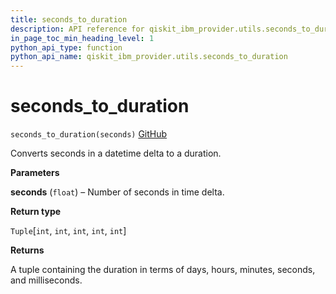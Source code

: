 ```yaml
---
title: seconds_to_duration
description: API reference for qiskit_ibm_provider.utils.seconds_to_duration
in_page_toc_min_heading_level: 1
python_api_type: function
python_api_name: qiskit_ibm_provider.utils.seconds_to_duration
---
```


<span id="seconds-to-duration" />

# seconds\_to\_duration

<span id="qiskit_ibm_provider.utils.seconds_to_duration" />

`seconds_to_duration(seconds)` [GitHub](https://github.com/Qiskit/qiskit-ibm-provider/tree/stable/0.10/qiskit_ibm_provider/utils/converters.py#L140-L160 "view source code")

Converts seconds in a datetime delta to a duration.

**Parameters**

**seconds** (`float`) – Number of seconds in time delta.

**Return type**

`Tuple`\[`int`, `int`, `int`, `int`, `int`]

**Returns**

A tuple containing the duration in terms of days, hours, minutes, seconds, and milliseconds.

